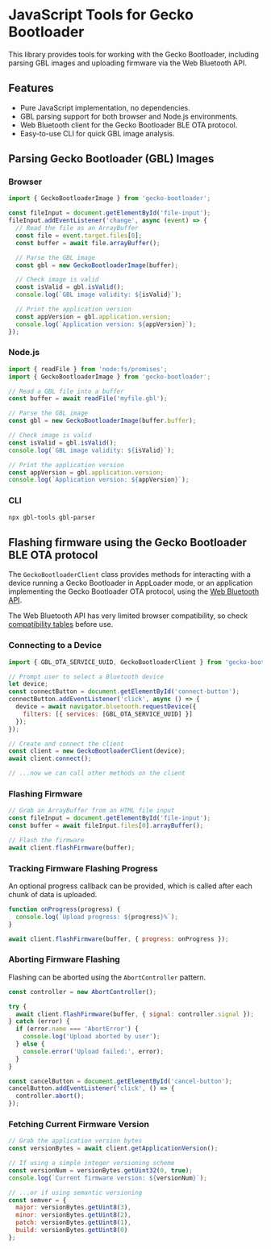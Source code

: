 # JavaScript Tools for Gecko Bootloader

This library provides tools for working with the Gecko Bootloader, including parsing GBL images and uploading firmware via the Web Bluetooth API.

## Features

- Pure JavaScript implementation, no dependencies.
- GBL parsing support for both browser and Node.js environments.
- Web Bluetooth client for the Gecko Bootloader BLE OTA protocol.
- Easy-to-use CLI for quick GBL image analysis.

## Parsing Gecko Bootloader (GBL) Images

### Browser

```js
import { GeckoBootloaderImage } from 'gecko-bootloader';

const fileInput = document.getElementById('file-input');
fileInput.addEventListener('change', async (event) => {
  // Read the file as an ArrayBuffer
  const file = event.target.files[0];
  const buffer = await file.arrayBuffer();

  // Parse the GBL image
  const gbl = new GeckoBootloaderImage(buffer);

  // Check image is valid
  const isValid = gbl.isValid();
  console.log(`GBL image validity: ${isValid}`);

  // Print the application version
  const appVersion = gbl.application.version;
  console.log(`Application version: ${appVersion}`);
});
```

### Node.js

```js
import { readFile } from 'node:fs/promises';
import { GeckoBootloaderImage } from 'gecko-bootloader';

// Read a GBL file into a buffer
const buffer = await readFile('myfile.gbl');

// Parse the GBL image
const gbl = new GeckoBootloaderImage(buffer.buffer);

// Check image is valid
const isValid = gbl.isValid();
console.log(`GBL image validity: ${isValid}`);

// Print the application version
const appVersion = gbl.application.version;
console.log(`Application version: ${appVersion}`);
```

### CLI

```bash
npx gbl-tools gbl-parser
```

## Flashing firmware using the Gecko Bootloader BLE OTA protocol

The `GeckoBootloaderClient` class provides methods for interacting with a device running a Gecko Bootloader in AppLoader mode, or an application implementing the Gecko Bootloader OTA protocol, using the [Web Bluetooth API](https://developer.mozilla.org/en-US/docs/Web/API/Web_Bluetooth_API).

The Web Bluetooth API has very limited browser compatibility, so check [compatibility tables](https://developer.mozilla.org/en-US/docs/Web/API/Web_Bluetooth_API#browser_compatibility) before use.

### Connecting to a Device

```js
import { GBL_OTA_SERVICE_UUID, GeckoBootloaderClient } from 'gecko-bootloader';

// Prompt user to select a Bluetooth device
let device;
const connectButton = document.getElementById('connect-button');
connectButton.addEventListener('click', async () => {
  device = await navigator.bluetooth.requestDevice({
    filters: [{ services: [GBL_OTA_SERVICE_UUID] }]
  });
});

// Create and connect the client
const client = new GeckoBootloaderClient(device);
await client.connect();

// ...now we can call other methods on the client
```

### Flashing Firmware

```js
// Grab an ArrayBuffer from an HTML file input
const fileInput = document.getElementById('file-input');
const buffer = await fileInput.files[0].arrayBuffer();

// Flash the firmware
await client.flashFirmware(buffer);
```

### Tracking Firmware Flashing Progress

An optional progress callback can be provided, which is called after each chunk of data is uploaded.

```js
function onProgress(progress) {
  console.log(`Upload progress: ${progress}%`);
}

await client.flashFirmware(buffer, { progress: onProgress });
```

### Aborting Firmware Flashing

Flashing can be aborted using the `AbortController` pattern.

```js
const controller = new AbortController();

try {
  await client.flashFirmware(buffer, { signal: controller.signal });
} catch (error) {
  if (error.name === 'AbortError') {
    console.log('Upload aborted by user');
  } else {
    console.error('Upload failed:', error);
  }
}

const cancelButton = document.getElementById('cancel-button');
cancelButton.addEventListener('click', () => {
  controller.abort();
});
```

### Fetching Current Firmware Version

```js
// Grab the application version bytes
const versionBytes = await client.getApplicationVersion();

// If using a simple integer versioning scheme
const versionNum = versionBytes.getUint32(0, true);
console.log(`Current firmware version: ${versionNum}`);

// ...or if using semantic versioning
const semver = {
  major: versionBytes.getUint8(3),
  minor: versionBytes.getUint8(2),
  patch: versionBytes.getUint8(1),
  build: versionBytes.getUint8(0)
};
```
